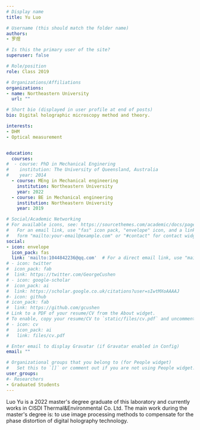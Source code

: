 ```yaml
---
# Display name
title: Yu Luo

# Username (this should match the folder name)
authors:
- 罗煜

# Is this the primary user of the site?
superuser: false

# Role/position
role: Class 2019

# Organizations/Affiliations
organizations:
- name: Northeastern University
  url: ""

# Short bio (displayed in user profile at end of posts)
bio: Digital holographic microscopy method and theory.

interests:
- DHM
- Optical measurement


education:
  courses:
#  - course: PhD in Mechanical Enginering
#    institution: The University of Queensland, Australia
#    year: 2014
  - course: MEng in Mechanical engineering
    institution: Northeastern University
    year: 2022 
  - course: BE in Mechanical engineering
    institution: Northeastern University
    year: 2019

# Social/Academic Networking
# For available icons, see: https://sourcethemes.com/academic/docs/page-builder/#icons
#   For an email link, use "fas" icon pack, "envelope" icon, and a link in the
#   form "mailto:your-email@example.com" or "#contact" for contact widget.
social:
- icon: envelope
  icon_pack: fas
  link: 'mailto:1044842236@qq.com'  # For a direct email link, use "mailto:test@example.org".
# - icon: twitter
#  icon_pack: fab
#  link: https://twitter.com/GeorgeCushen
# - icon: google-scholar
#  icon_pack: ai
#  link: https://scholar.google.co.uk/citations?user=sIwtMXoAAAAJ
#- icon: github
# icon_pack: fab
#  link: https://github.com/gcushen
# Link to a PDF of your resume/CV from the About widget.
# To enable, copy your resume/CV to `static/files/cv.pdf` and uncomment the lines below.
# - icon: cv
#   icon_pack: ai
#   link: files/cv.pdf

# Enter email to display Gravatar (if Gravatar enabled in Config)
email: ""

# Organizational groups that you belong to (for People widget)
#   Set this to `[]` or comment out if you are not using People widget.
user_groups:
#- Researchers
- Graduated Students
---
```


Luo Yu is a 2022 master's degree graduate of this laboratory and currently works in CISDI Thermal&Environmental Co. Ltd. The main work during the master's degree is: to use image processing methods to compensate for the phase distortion of digital holography technology.
